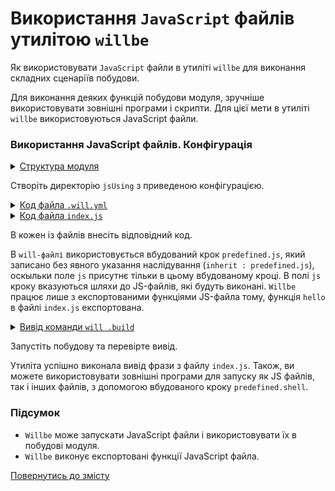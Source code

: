 # Використання <code>JavaScript</code> файлів утилітою <code>willbe</code>

Як використовувати <code>JavaScript</code> файли в утиліті <code>willbe</code> для виконання складних сценаріїв побудови.

Для виконання деяких функцій побудови модуля, зручніше використовувати зовнішні програми і скрипти. Для цієї мети в утиліті `willbe` використовуються JavaScript файли.   

### Використання JavaScript файлів. Конфігурація 

<details>
  <summary><u>Структура модуля</u></summary>

```
jsUsing
   ├── index.js
   └── .will.yml

```

</details>

Створіть директорію `jsUsing` з приведеною конфігурацією.

<details>
    <summary><u>Код файла <code>.will.yml</code></u></summary>

```yaml
about :

  name : usingJS
  description : "To use JS in willbe"
  version : 0.0.1

path :

  js.path :
    path : 'index.js'

step  :

  run.js :
    js : path::js.*

build :

  run.js :
    criterion :
      default : 1
    steps :
      - run.*

```

</details>
<details>
    <summary><u>Код файла <code>index.js</code></u></summary>

```js
function hello(){
  console.log('Hello, world!');
}

module.exports = hello;

```

</details>

В кожен із файлів внесіть відповідний код. 

В `will-файлі` використовується вбудований крок `predefined.js`, який записано без явного указання наслідування (`inherit : predefined.js`), оскыльки поле `js` присутнє тільки в цьому вбудованому кроці.  В полі `js`  кроку вказуються шляхи до JS-файлів, які будуть виконані. `Willbe` працює лише з експортованими функціями JS-файла тому, функція `hello` в файлі `index.js` експортована.    

<details>
  <summary><u>Вивід команди <code>will .build</code></u></summary>

```
[user@user ~]$ will .build
...
  Building run.js
Hello, world!
  Built run.js in 0.057s

```

</details>

Запустіть побудову та перевірте вивід.

Утиліта успішно виконала вивід фрази з файлу `index.js`. Також, ви можете використовувати зовнішні програми для запуску як JS файлів, так і інших файлів, з допомогою вбудованого кроку `predefined.shell`.  

### Підсумок

- `Willbe` може запускати JavaScript файли і використовувати їх в побудові модуля.
- `Willbe` виконує експортовані функції JavaScript файла.

[Повернутись до змісту](../README.md#tutorials)
